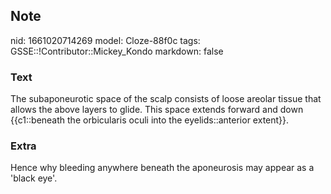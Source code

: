 ## Note
nid: 1661020714269
model: Cloze-88f0c
tags: GSSE::!Contributor::Mickey_Kondo
markdown: false

### Text
The subaponeurotic space of the scalp consists of loose areolar tissue that allows the above layers to glide. This space extends forward and down {{c1::beneath the orbicularis oculi into the eyelids::anterior extent}}.

### Extra
Hence why bleeding anywhere beneath the aponeurosis may appear as a 'black eye'.
